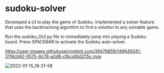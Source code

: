 # sudoku-solver

Developed a UI to play the game of Sudoku.
Implemented a solver feature that uses the backtracking algorithm to find a solution to any solvable game.

Run the sudoku_GUI.py file to immediately jump into playing a Sudoku board. Press SPACEBAR to activate the Sudoku auto-solver.


https://user-images.githubusercontent.com/39476859/149645041-3118cb92-0575-4c79-a2d8-cfbca5b0215c.mov

![2022-01-15_18-21-58](https://user-images.githubusercontent.com/39476859/149645077-5aae782e-23b3-4ef7-b545-ee0082282c5e.gif)
